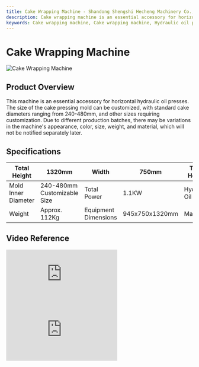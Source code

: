 ```yaml
---
title: Cake Wrapping Machine - Shandong Shengshi Hecheng Machinery Co., Ltd.
description: Cake wrapping machine is an essential accessory for horizontal hydraulic oil presses, cake pressing mold size can be customized, cake diameter 240-480mm, suitable for oilseed processing post-treatment.
keywords: Cake wrapping machine, Cake wrapping machine, Hydraulic oil press supporting equipment, Cake pressing machine, Oil cake wrapping machine, Cake residue processing equipment, Oilseed post-processing equipment, Cake wrapping equipment, Cake residue wrapping, Oil cake machine, Cake wrapping machinery, Cake residue cake wrapping equipment
---
```


# Cake Wrapping Machine
![Cake Wrapping Machine](https://i.postimg.cc/XW8ztq7j/9fbc817965109be9b37b5995fe94af50.png?dl=1)
## Product Overview

This machine is an essential accessory for horizontal hydraulic oil presses. The size of the cake pressing mold can be customized, with standard cake diameters ranging from 240-480mm, and other sizes requiring customization.
Due to different production batches, there may be variations in the machine's appearance, color, size, weight, and material, which will not be notified separately later.

## Specifications

| Total Height | 1320mm | Width | 750mm | Table Height | 600mm |
|---|---|---|---|---|---|
| Mold Inner Diameter | 240-480mm Customizable Size | Total Power | 1.1KW | Hydraulic Oil Model | No. 46 Wear-resistant |
| Weight | Approx. 112Kg | Equipment Dimensions | 945x750x1320mm | Material | Carbon Steel |

## Video Reference

<div class="video-container">
  <iframe src="https://www.youtube.com/embed/DuqPg3TkmJ0" frameborder="0" allow="accelerometer; autoplay; clipboard-write; encrypted-media; gyroscope; picture-in-picture" allowfullscreen></iframe>
</div>

<div class="video-container">
  <iframe src="https://www.youtube.com/embed/zkMgP3CotoA" frameborder="0" allow="accelerometer; autoplay; clipboard-write; encrypted-media; gyroscope; picture-in-picture" allowfullscreen></iframe>
</div>